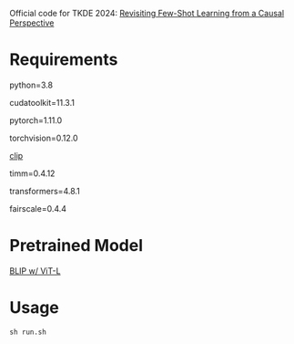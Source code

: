 Official code for TKDE 2024: [Revisiting Few-Shot Learning from a Causal Perspective](https://ieeexplore.ieee.org/document/10521824)

# Requirements

python=3.8

cudatoolkit=11.3.1

pytorch=1.11.0

torchvision=0.12.0

[clip](https://github.com/openai/CLIP)

timm=0.4.12

transformers=4.8.1

fairscale=0.4.4



# Pretrained Model

[BLIP w/ ViT-L](https://storage.googleapis.com/sfr-vision-language-research/BLIP/models/model_large.pth)



# Usage

`sh run.sh`

